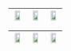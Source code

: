 |<img src="https://user-images.githubusercontent.com/53074235/120885228-77ae9b80-c605-11eb-99b0-e0edd0e76c9f.png" width="70%"> |<img src="https://user-images.githubusercontent.com/53074235/120885684-c65d3500-c607-11eb-8ec6-5121c30f0d12.png" width="70%"> | <img src="https://user-images.githubusercontent.com/53074235/120885711-ee4c9880-c607-11eb-96a3-5a862079901b.png" width="70%"> |
|:-------------------------:|:-------------------------:|:-------------------------:|


|<img src="https://user-images.githubusercontent.com/53074235/120885744-1e943700-c608-11eb-85bc-994e22a530a2.png" width="70%"> | <img src="https://user-images.githubusercontent.com/53074235/120885749-20f69100-c608-11eb-8337-f68767ea0bbe.png" width="70%"> | <img src="https://user-images.githubusercontent.com/53074235/120885752-23f18180-c608-11eb-9e81-26508b1df463.png" width="70%"> |
|:-------------------------:|:-------------------------:|:-------------------------:|

